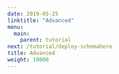 ```yaml
---
date: 2019-05-25
linktitle: "Advanced"
menu:
  main:
    parent: tutorial
next: /tutorial/deploy-schemahero
title: Advanced
weight: 10000
---
```

